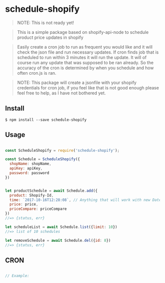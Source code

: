 
# schedule-shopify

> NOTE: This is not ready yet!

> This is a simple package based on shopify-api-node to schedule product price updates in shopify

> Easily create a cron job to run as frequent you would like and it will check the json file and run necessary updates. If cron finds job that is scheduled to run within 3 minutes it will run the update. It will of course run any update that was supposed to be ran already. So the accuracy of the cron is determined by when you schedule and how often cron.js is ran.

> NOTE: This package will create a jsonfile with your shopify credentials for cron job, if you feel like that is not good enough please feel free to help, as I have not bothered yet.


## Install

```
$ npm install --save schedule-shopify
```

## Usage

```js

const ScheduleShopify = require('schedule-shopify');

const Schedule = ScheduleShopify({
  shopName: shopName,
  apiKey: apiKey,
  password: password
})


let productSchedule = await Schedule.add({
  product: Shopify-Id,
  time: `2017-10-16T12:28:08`, // Anything that will work with new Date(time.getTime())
  price: price,
  priceCompare: priceCompare
})
//=> {status, err}

let scheduleList = await Schedule.list({limit: 10})
//=> list of 10 schedules

let removeSchedule = await Schedule.del({id: 8})
//=> {status, err}

```

## CRON

```js

// Example:



```
